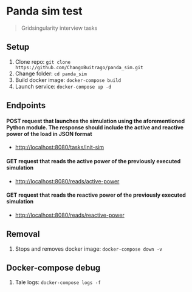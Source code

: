 # Panda sim test
> Gridsingularity interview tasks

## Setup
1. Clone repo:
  `git clone https://github.com/ChangoBuitrago/panda_sim.git`
2. Change folder:
  `cd panda_sim`
3. Build docker image:
  `docker-compose build`
4. Launch service:
  `docker-compose up -d`

## Endpoints

#### POST request that launches the simulation using the aforementioned Python module. The response should include the active and reactive power of the load in JSON format

- [http://localhost:8080/tasks/init-sim](http://localhost:8080/tasks/init-sim)

#### GET request that reads the active power of the previously executed simulation

- [http://localhost:8080/reads/active-power](http://localhost:8080/reads/active-power)

#### GET request that reads the reactive power of the previously executed simulation

- [http://localhost:8080/reads/reactive-power](http://localhost:8080/reads/reactive-power)


## Removal
1. Stops and removes docker image:
  `docker-compose down -v`

## Docker-compose debug
1. Tale logs:
  `docker-compose logs -f`